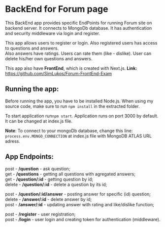 # BackEnd for Forum page

This BackEnd app provides specific EndPoints for running Forum site on backend server. It connects to MongoDb database. It has authentication and security middleware via login and register.

This app allows users to register or login. Also registered users has access to questions and answers.  
Also answers have ratings. Users can rate them (like - dislike). User can delete his/her own questions and answers.

This app also have **FrontEnd**, which is created with Next.js. **Link:** https://github.com/SimLukos/Forum-FrontEnd-Exam

## Running the app:

Before running the app, you have to be installed Node.js.
When using my source code, make sure to run
`npm install` in the extracted folder.

To start application run`npm start`.
Application runs on port 3000 by default. It can be changed at index.js file.

**Note**: To connect to your mongoDb database, change this line: `process.env.MONGO_CONNECTION` at index.js file with MongoDB ATLAS URL adress.

## App Endpoints:

post - **/question** - ask question;  
get - **/questions** - getting all questions with agregated answers;  
get - **/question/:id** - getting question by id;  
delete - **/question/:id** - delete a question by its id;

post - **/question/:id/answer** - posting answer for specific (id) question;  
delete - **/answer/:id** - delete answer by id;  
post - **/answer/:id** - updating answer with rating and like/dislike function;

post - **/register** - user registration;  
post - **/login** - user login and creating token for authentication (middleware).
